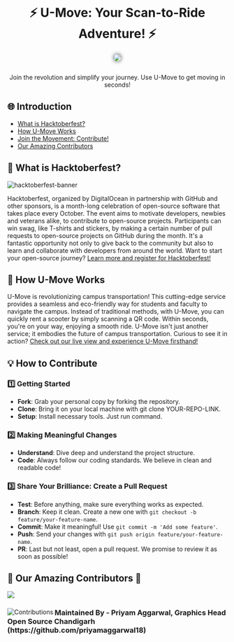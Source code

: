 <h1 style="text-align: center"> ⚡ U-Move: Your Scan-to-Ride Adventure! ⚡ </h1>

<div style="display: flex; justify-content: center"/>
<img src="https://i.imgur.com/TD0ac2G.png" style="border-radius: 25px; box-shadow: 0px 0px 10px 0px rgba(0,0,0,0.75); max-height: 400px; margin-bottom: 1em"/>
</div>

<p style = "text-align: center"> 
Join the revolution and simplify your journey. Use U-Move to get moving in seconds!
</p>

## 🌐 Introduction
- [What is Hacktoberfest?](#🍂-what-is-hacktoberfest)
- [How U-Move Works](#🚀-how-u-move-works)
- [Join the Movement: Contribute!](#💡-how-to-contribute)
- [Our Amazing Contributors](#🙌-our-amazing-contributors-🙌)

## 🍂 What is Hacktoberfest?

![hacktoberfest-banner](https://uno-website-assets.s3.amazonaws.com/wp-content/uploads/2023/10/02100331/1600_Hacktoberfest-scaled.jpg)

Hacktoberfest, organized by DigitalOcean in partnership with GitHub and other sponsors, is a month-long celebration of open-source software that takes place every October. The event aims to motivate developers, newbies and veterans alike, to contribute to open-source projects. Participants can win swag, like T-shirts and stickers, by making a certain number of pull requests to open-source projects on GitHub during the month. It's a fantastic opportunity not only to give back to the community but also to learn and collaborate with developers from around the world. Want to start your open-source journey?  [Learn more and register for Hacktoberfest!](https://hacktoberfest.digitalocean.com/)

## 🚀 How U-Move Works

U-Move is revolutionizing campus transportation! This cutting-edge service provides a seamless and eco-friendly way for students and faculty to navigate the campus. Instead of traditional methods, with U-Move, you can quickly rent a scooter by simply scanning a QR code. Within seconds, you're on your way, enjoying a smooth ride. U-Move isn't just another service; it embodies the future of campus transportation. Curious to see it in action? [Check out our live view and experience U-Move firsthand!](https://u-move-scan-to-ride-service.pages.dev/)

## 💡 How to Contribute

  ### 1️⃣ Getting Started

  - **Fork**: Grab your personal copy by forking the repository.
  - **Clone**: Bring it on your local machine with git clone YOUR-REPO-LINK.
  - **Setup**: Install necessary tools. Just run command.

  ### 2️⃣ Making Meaningful Changes

  - **Understand**: Dive deep and understand the project structure.
  - **Code**: Always follow our coding standards. We believe in clean and readable code!

  ### 3️⃣ Share Your Brilliance: Create a Pull Request

  - **Test**: Before anything, make sure everything works as expected.
  - **Branch**: Keep it clean. Create a new one with `git checkout -b feature/your-feature-name`.
  - **Commit**: Make it meaningful! Use `git commit -m 'Add some feature'`.
  - **Push**: Send your changes with `git push origin feature/your-feature-name`.
  - **PR**: Last but not least, open a pull request. We promise to review it as soon as possible!

## 🙌 Our Amazing Contributors 🙌
<a href="https://github.com/Open-Source-Chandigarh/U-Move-Scan-to-Ride-Service/graphs/contributors">
  <img src="https://contrib.rocks/image?repo=Open-Source-Chandigarh/U-Move-Scan-to-Ride-Service" />
</a>
<div align="left">
  <img src="https://contrib.rocks/image?repo=priyamaggarwal18/Game_Hub1" alt="Contributions" align="left">
  <h3 align="left">Maintained By - Priyam Aggarwal, Graphics Head Open Source Chandigarh (https://github.com/priyamaggarwal18)</h3>
</div>
